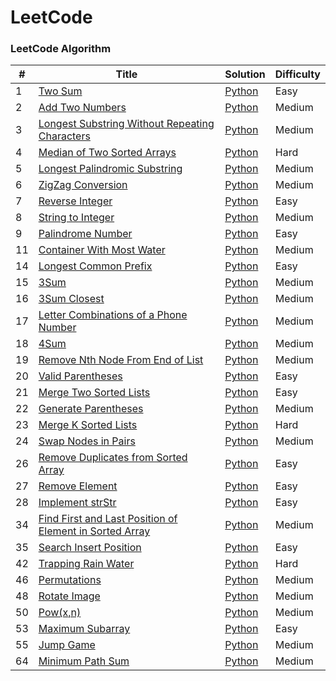 LeetCode
========

### LeetCode Algorithm


| # | Title | Solution | Difficulty |
|---| ----- | -------- | ---------- |
|1|[Two Sum](https://leetcode.com/problems/two-sum/) | [Python](./algorithms/TwoSum/twoSum.py)|Easy|
|2|[Add Two Numbers](https://leetcode.com/problems/add-two-numbers/) | [Python](./algorithms/AddTwoNumbers/addTwoNumbers.py)|Medium|
|3|[Longest Substring Without Repeating Characters](https://leetcode.com/problems/longest-substring-without-repeating-characters/) | [Python](./algorithms/LongestSubstringWithoutRepeatingCharacters/longestSubstringWithoutRepeatingCharacters.py)|Medium|
|4|[Median of Two Sorted Arrays](https://leetcode.com/problems/median-of-two-sorted-arrays/) | [Python](./algorithms/MedianOfTwoSortedArrays/medianOfTwoSortedArrays.py)|Hard|
|5|[Longest Palindromic Substring](https://leetcode.com/problems/longest-palindromic-substring/) | [Python](./algorithms/LongestPalindromicSubstring/longestPalindromicSubstring.py)|Medium|
|6|[ZigZag Conversion](https://leetcode.com/problems/zigzag-conversion/) | [Python](./algorithms/ZigZagConversion/zigZagConversion.py)|Medium|
|7|[Reverse Integer](https://leetcode.com/problems/reverse-integer/) | [Python](./algorithms/ReverseInteger/reverseInteger.py)|Easy|
|8|[String to Integer](https://leetcode.com/problems/string-to-integer-atoi/) | [Python](./algorithms/Atoi/atoi.py)|Medium|
|9|[Palindrome Number](https://leetcode.com/problems/palindrome-number/) | [Python](./algorithms/PalindromeNumber/palindromeNumber.py)|Easy|
|11|[Container With Most Water](https://leetcode.com/problems/container-with-most-water/) | [Python](./algorithms/ContainerWithMostWater/containerWithMostWater.py)|Medium|
|14|[Longest Common Prefix](https://leetcode.com/problems/longest-common-prefix/) | [Python](./algorithms/LongestCommonPrefix/longestCommonPrefix.py)|Easy|
|15|[3Sum](https://leetcode.com/problems/3sum/) | [Python](./algorithms/3Sum/3Sum.py)|Medium|
|16|[3Sum Closest](https://leetcode.com/problems/3sum-closest/) | [Python](./algorithms/3SumClosest/3SumClosest.py)|Medium|
|17|[Letter Combinations of a Phone Number](https://leetcode.com/problems/letter-combinations-of-a-phone-number/) | [Python](./algorithms/LetterCombinationsOfPhoneNumber/letterCombinations.py)|Medium|
|18|[4Sum](https://leetcode.com/problems/4sum/) | [Python](./algorithms/4Sum/4Sum.py)|Medium|
|19|[Remove Nth Node From End of List](https://leetcode.com/problems/remove-nth-node-from-end-of-list/) | [Python](./algorithms/RemoveNthNodeFromEndofList/removeNthNodeFromEndofList.py)|Medium|
|20|[Valid Parentheses](https://leetcode.com/problems/valid-parentheses/) | [Python](./algorithms/ValidParentheses/validParentheses.py)|Easy|
|21|[Merge Two Sorted Lists](https://leetcode.com/problems/merge-two-sorted-lists/) | [Python](./algorithms/MergeTwoSortedLists/mergeTwoSorteLists.py)|Easy|
|22|[Generate Parentheses](https://leetcode.com/problems/generate-parentheses/) | [Python](./algorithms/GenerateParentheses/generateParentheses.py)|Medium|
|23|[Merge K Sorted Lists](https://leetcode.com/problems/merge-k-sorted-lists/) | [Python](./algorithms/MergeKSortedLists/mergeKSortedLists.py)|Hard|
|24|[Swap Nodes in Pairs](https://leetcode.com/problems/swap-nodes-in-pairs/) | [Python](./algorithms/SwapNodesInPairs/swapNodesInPairs.py)|Medium|
|26|[Remove Duplicates from Sorted Array](https://leetcode.com/problems/remove-duplicates-from-sorted-array/) | [Python](./algorithms/RemoveDuplicatesFromSortedArray/removeDuplicatesFromSortedArray.py)|Easy|
|27|[Remove Element](https://leetcode.com/problems/remove-element/) | [Python](./algorithms/RemoveElement/removeElement.py)|Easy|
|28|[Implement strStr](https://leetcode.com/problems/implement-strstr/) | [Python](./algorithms/ImplementStrStr/strStr.py)|Easy|
|34|[Find First and Last Position of Element in Sorted Array](https://leetcode.com/problems/find-first-and-last-position-of-element-in-sorted-array/) | [Python](./algorithms/FindFirstAndLastPositionOfElementInSortedArray/findFirstAndLastPositionOfElementInSortedArray.py)|Medium|
|35|[Search Insert Position](https://leetcode.com/problems/search-insert-position/) | [Python](./algorithms/SearchInsertPosition/searchInsertPosition.py)|Easy|
|42|[Trapping Rain Water](https://leetcode-cn.com/problems/trapping-rain-water) | [Python](./algorithms/TrappingRainWater/trappingRainWater.py)|Hard|
|46|[Permutations](https://leetcode.com/problems/permutations/) | [Python](./algorithms/Permutations/permutations.py)|Medium|
|48|[Rotate Image](https://leetcode.com/problems/rotate-image/) | [Python](./algorithms/RotateImage/rotateImage.py)|Medium|
|50|[Pow(x,n)](https://leetcode.com/problems/powx-n/) | [Python](./algorithms/Pow/pow.py)|Medium|
|53|[Maximum Subarray](https://leetcode.com/problems/maximum-subarray/) | [Python](./algorithms/MaximumSubarray/maximumSubarray.py)|Easy|
|55|[Jump Game](https://leetcode.com/problems/jump-game/) | [Python](./algorithms/JumpGame/jumpGame.py)|Medium|
|64|[Minimum Path Sum](https://leetcode.com/problems/minimum-path-sum/) | [Python](./algorithms/MinimumPathSum/minimumPathSum.py)|Medium|
